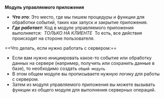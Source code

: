 **Модуль управляемого приложения**
- ***Что это***: Это место, где мы пишем процедуры и функции для обработки событий, таких как запуск и закрытие приложения.
- ***Где работает***: Код в модуле управляемого приложения выполняется:
 *ТОЛЬКО НА КЛИЕНТЕ*
 То есть, все действия происходят на стороне пользователя.

==Что делать, если нужно работать с сервером:==
 - Если вам нужно инициировать какое-то событие или обработку данных на сервере (например, получить или сохранить данные в базе), то необходимо создать `общий модуль`
 - В этом общем модуле вы прописываете нужную логику для работы с сервером.
 - Затем из модуля управляемого приложения вы можете вызывать функции из общего модуля для выполнения серверных операций.
